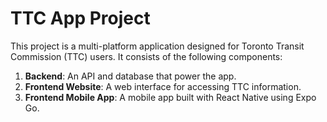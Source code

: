 # TTC App Project

This project is a multi-platform application designed for Toronto Transit Commission (TTC) users. It consists of the following components:

1. **Backend**: An API and database that power the app.
2. **Frontend Website**: A web interface for accessing TTC information.
3. **Frontend Mobile App**: A mobile app built with React Native using Expo Go.
